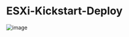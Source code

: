 # ESXi-Kickstart-Deploy

![image](https://github.com/Jerrychanglab/ESXi-Kickstart-Deploy/assets/39659664/256500b8-ce67-45b8-a462-4f4f4d6ec860)
